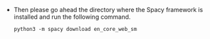 * Then please go ahead the directory where the Spacy framework is installed and run the following command.
    ```
    python3 -m spacy download en_core_web_sm
    ```